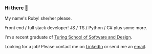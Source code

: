 ### Hi there 👋

My name's Ruby! she/her please. 

Front end / full stack developer! JS / TS / Python / C# plus some more.

I'm a recent graduate of [Turing School of Software and Design](https://turing.io). 

Looking for a job! Please contact me on [LinkedIn](https://www.linkedin.com/in/ruby-rinken) or send me an [email](mailto:rubyrinken@gmail.com). 
